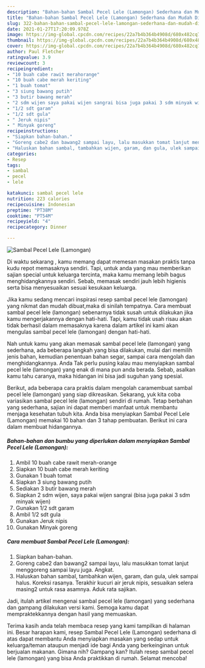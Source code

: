 ```yaml
---
description: "Bahan-bahan Sambal Pecel Lele (Lamongan) Sederhana dan Mudah Dibuat"
title: "Bahan-bahan Sambal Pecel Lele (Lamongan) Sederhana dan Mudah Dibuat"
slug: 322-bahan-bahan-sambal-pecel-lele-lamongan-sederhana-dan-mudah-dibuat
date: 2021-01-27T17:20:09.978Z
image: https://img-global.cpcdn.com/recipes/22a7b4b364b4908d/680x482cq70/sambal-pecel-lele-lamongan-foto-resep-utama.jpg
thumbnail: https://img-global.cpcdn.com/recipes/22a7b4b364b4908d/680x482cq70/sambal-pecel-lele-lamongan-foto-resep-utama.jpg
cover: https://img-global.cpcdn.com/recipes/22a7b4b364b4908d/680x482cq70/sambal-pecel-lele-lamongan-foto-resep-utama.jpg
author: Paul Fletcher
ratingvalue: 3.9
reviewcount: 3
recipeingredient:
- "10 buah cabe rawit merahorange"
- "10 buah cabe merah keriting"
- "1 buah tomat"
- "3 siung bawang putih"
- "3 butir bawang merah"
- "2 sdm wijen saya pakai wijen sangrai bisa juga pakai 3 sdm minyak wijen"
- "1/2 sdt garam"
- "1/2 sdt gula"
- " Jeruk nipis"
- " Minyak goreng"
recipeinstructions:
- "Siapkan bahan-bahan."
- "Goreng cabe2 dan bawang2 sampai layu, lalu masukkan tomat lanjut menggoreng sampai layu juga. Angkat."
- "Haluskan bahan sambal, tambahkan wijen, garam, dan gula, ulek sampai halus. Koreksi rasanya. Terakhir kucuri air jeruk nipis, sesuaikan selera masing2 untuk rasa asamnya. Aduk rata sajikan."
categories:
- Resep
tags:
- sambal
- pecel
- lele

katakunci: sambal pecel lele 
nutrition: 223 calories
recipecuisine: Indonesian
preptime: "PT38M"
cooktime: "PT54M"
recipeyield: "4"
recipecategory: Dinner

---
```



![Sambal Pecel Lele (Lamongan)](https://img-global.cpcdn.com/recipes/22a7b4b364b4908d/680x482cq70/sambal-pecel-lele-lamongan-foto-resep-utama.jpg)

Di waktu  sekarang , kamu memang dapat memesan masakan praktis tanpa kudu repot memasaknya sendiri. Tapi, untuk anda yang mau memberikan sajian special untuk keluarga tercinta, maka kamu memang lebih bagus menghidangkannya sendiri. Sebab, memasak sendiri jauh lebih higienis serta bisa menyesuaikan sesuai kesukaan keluarga.

Jika kamu sedang mencari inspirasi resep sambal pecel lele (lamongan) yang nikmat dan mudah dibuat,maka di sinilah tempatnya. Cara membuat sambal pecel lele (lamongan)  sebenarnya tidak susah untuk dilakukan jika kamu mengerjakannya dengan hati-hati. Tapi, kamu tidak usah risau akan tidak berhasil dalam memasaknya 
karena dalam artikel ini kami akan mengulas sambal pecel lele (lamongan) dengan hati-hati.  



Nah untuk kamu yang akan memasak sambal pecel lele (lamongan) yang sederhana, ada beberapa langkah yang bisa dilakukan, mulai dari memilih jenis bahan, kemudian penentuan bahan segar, sampai cara mengolah dan menghidangkannya. Anda Tak perlu pusing kalau mau menyiapkan sambal pecel lele (lamongan) yang enak di mana pun anda berada. Sebab, asalkan kamu  tahu caranya, maka hidangan ini bisa jadi suguhan yang spesial.

Berikut, ada beberapa cara praktis  dalam mengolah caramembuat sambal pecel lele (lamongan) yang siap dikreasikan. Sekarang, yuk kita coba variasikan sambal pecel lele (lamongan) sendiri di rumah. Tetap berbahan yang sederhana, sajian ini dapat memberi manfaat untuk membantu menjaga kesehatan tubuh kita. Anda bisa menyiapkan Sambal Pecel Lele (Lamongan) memakai 10 bahan dan 3 tahap pembuatan. Berikut ini cara dalam membuat hidangannya.

<!--inarticleads1-->

##### Bahan-bahan dan bumbu yang diperlukan dalam menyiapkan Sambal Pecel Lele (Lamongan):

1. Ambil 10 buah cabe rawit merah-orange
1. Siapkan 10 buah cabe merah keriting
1. Gunakan 1 buah tomat
1. Siapkan 3 siung bawang putih
1. Sediakan 3 butir bawang merah
1. Siapkan 2 sdm wijen, saya pakai wijen sangrai (bisa juga pakai 3 sdm minyak wijen)
1. Gunakan 1/2 sdt garam
1. Ambil 1/2 sdt gula
1. Gunakan  Jeruk nipis
1. Gunakan  Minyak goreng




<!--inarticleads2-->

##### Cara membuat Sambal Pecel Lele (Lamongan):

1. Siapkan bahan-bahan.
1. Goreng cabe2 dan bawang2 sampai layu, lalu masukkan tomat lanjut menggoreng sampai layu juga. Angkat.
1. Haluskan bahan sambal, tambahkan wijen, garam, dan gula, ulek sampai halus. Koreksi rasanya. Terakhir kucuri air jeruk nipis, sesuaikan selera masing2 untuk rasa asamnya. Aduk rata sajikan.




Jadi, itulah artikel mengenai  sambal pecel lele (lamongan)  yang sederhana dan gampang dilakukan versi kami. Semoga kamu dapat mempraktekkannya dengan hasil yang memuaskan. 

Terima kasih anda telah membaca resep yang kami tampilkan di halaman ini. Besar harapan kami, resep  Sambal Pecel Lele (Lamongan) sederhana di atas dapat membantu Anda menyiapkan masakan yang sedap untuk keluarga/teman ataupun menjadi ide bagi Anda yang berkeinginan untuk berjualan makanan. Gimana nih? Gampang kan? Itulah resep sambal pecel lele (lamongan) yang bisa Anda praktikkan di rumah. Selamat mencoba!

